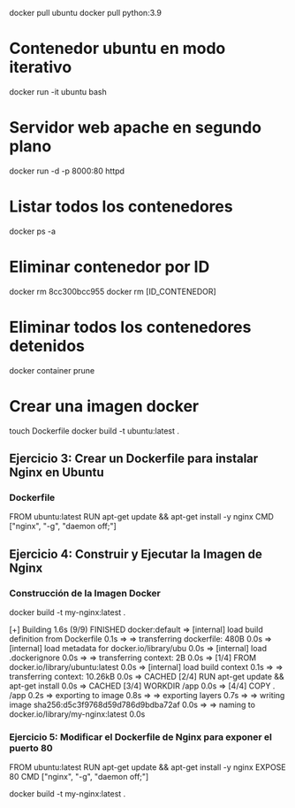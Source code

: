 docker pull ubuntu
docker pull python:3.9

# Contenedor ubuntu en modo iterativo
docker run -it ubuntu bash

# Servidor web apache en segundo plano
docker run -d -p 8000:80 httpd

# Listar todos los contenedores
docker ps -a

# Eliminar contenedor por ID
docker rm 8cc300bcc955
docker rm [ID_CONTENEDOR]

# Eliminar todos los contenedores detenidos
docker container prune

# Crear una imagen docker
touch Dockerfile
docker build -t ubuntu:latest .


## Ejercicio 3: Crear un Dockerfile para instalar Nginx en Ubuntu

### Dockerfile

FROM ubuntu:latest
RUN apt-get update && apt-get install -y nginx
CMD ["nginx", "-g", "daemon off;"]

## Ejercicio 4: Construir y Ejecutar la Imagen de Nginx

### Construcción de la Imagen Docker

docker build -t my-nginx:latest .

[+] Building 1.6s (9/9) FINISHED              docker:default
 => [internal] load build definition from Dockerfile    0.1s
 => => transferring dockerfile: 480B                    0.0s
 => [internal] load metadata for docker.io/library/ubu  0.0s
 => [internal] load .dockerignore                       0.0s
 => => transferring context: 2B                         0.0s
 => [1/4] FROM docker.io/library/ubuntu:latest          0.0s
 => [internal] load build context                       0.1s
 => => transferring context: 10.26kB                    0.0s
 => CACHED [2/4] RUN apt-get update && apt-get install  0.0s
 => CACHED [3/4] WORKDIR /app                           0.0s
 => [4/4] COPY . /app                                   0.2s
 => exporting to image                                  0.8s
 => => exporting layers                                 0.7s
 => => writing image sha256:d5c3f9768d59d786d9bdba72af  0.0s
 => => naming to docker.io/library/my-nginx:latest      0.0s

 ### Ejercicio 5: Modificar el Dockerfile de Nginx para exponer el puerto 80
FROM ubuntu:latest
RUN apt-get update && apt-get install -y nginx
EXPOSE 80
CMD ["nginx", "-g", "daemon off;"]

docker build -t my-nginx:latest .
